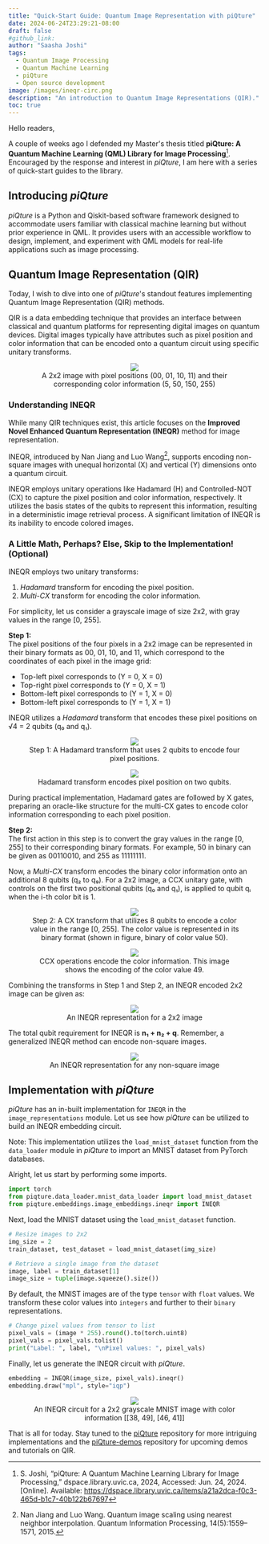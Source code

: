 ```yaml
---
title: "Quick-Start Guide: Quantum Image Representation with piQture"
date: 2024-06-24T23:29:21-08:00
draft: false
#github_link: 
author: "Saasha Joshi"
tags:
  - Quantum Image Processing
  - Quantum Machine Learning
  - piQture
  - Open source development
image: /images/ineqr-circ.png
description: "An introduction to Quantum Image Representations (QIR)."
toc: true
---
```


Hello readers,

A couple of weeks ago I defended my Master's thesis titled **piQture: A Quantum Machine Learning (QML) Library for Image Processing**[^1]. Encouraged by the response and interest in *piQture*, I am here with a series of quick-start guides to the library.

## Introducing *piQture*

*piQture* is a Python and Qiskit-based software framework designed to accommodate users familiar with classical machine learning but without prior experience in QML. It provides users with an accessible workflow to design, implement, and experiment with QML models for real-life applications such as image processing.

## Quantum Image Representation (QIR)

Today, I wish to dive into one of *piQture*'s standout features implementing Quantum Image Representation (QIR) methods.

QIR is a data embedding technique that provides an interface between classical and quantum platforms for representing digital images on quantum devices. Digital images typically have attributes such as pixel position and color information that can be encoded onto a quantum circuit using specific unitary transforms.

<center>
<figure>
    <img src="/images/2x2%20image.png">
    <figcaption>A 2x2 image with pixel positions (00, 01, 10, 11) and their corresponding color information (5, 50, 150, 255)</figcaption>
</figure>
</center>

### Understanding INEQR

While many QIR techniques exist, this article focuses on the **Improved Novel Enhanced Quantum Representation (INEQR)** method for image representation.

INEQR, introduced by Nan Jiang and Luo Wang[^2], supports encoding non-square images with unequal horizontal (X) and vertical (Y) dimensions onto a quantum circuit.

INEQR employs unitary operations like Hadamard (H) and Controlled-NOT (CX) to capture the pixel position and color information, respectively. It utilizes the basis states of the qubits to represent this information, resulting in a deterministic image retrieval process. A significant limitation of INEQR is its inability to encode colored images.

### A Little Math, Perhaps? Else, Skip to the Implementation! (Optional)

INEQR employs two unitary transforms:

1. *Hadamard* transform for encoding the pixel position.
2. *Multi-CX* transform for encoding the color information.

For simplicity, let us consider a grayscale image of size 2x2, with gray values in the range [0, 255].

**Step 1:**  
The pixel positions of the four pixels in a 2x2 image can be represented in their binary formats as 00, 01, 10, and 11, which correspond to the coordinates of each pixel in the image grid:
- Top-left pixel corresponds to (Y = 0, X = 0)
- Top-right pixel corresponds to (Y = 0, X = 1)
- Bottom-left pixel corresponds to (Y = 1, X = 0)
- Bottom-left pixel corresponds to (Y = 1, X = 1)

INEQR utilizes a *Hadamard* transform that encodes these pixel positions on √4 = 2 qubits (q₀ and q₁). 

<center>
<figure>
    <img src="/images/hadamard-trans.png">
    <figcaption>Step 1: A Hadamard transform that uses 2 qubits to encode four pixel positions.</figcaption>
</figure>
</center>

<center>
<figure>
    <img src="/images/hadamard-circ.png">
    <figcaption>Hadamard transform encodes pixel position on two qubits.</figcaption>
</figure>
</center>

During practical implementation, Hadamard gates are followed by X gates, preparing an oracle-like structure for the multi-CX gates to encode color information corresponding to each pixel position.

**Step 2:**  
The first action in this step is to convert the gray values in the range [0, 255] to their corresponding binary formats. For example, 50 in binary can be given as 00110010, and 255 as 11111111.

Now, a *Multi-CX* transform encodes the binary color information onto an additional 8 qubits (q₂ to q₉). For a 2x2 image, a CCX unitary gate, with controls on the first two positional qubits (q₀ and q₁), is applied to qubit qᵢ when the i-th color bit is 1.

<center>
<figure>
    <img src="/images/cx-trans.png">
    <figcaption>Step 2: A CX transform that utilizes 8 qubits to encode a color value in the range [0, 255]. The color value is represented in its binary format (shown in figure, binary of color value 50).</figcaption>
</figure>
</center>

<center>
<figure>
    <img src="/images/cx-circ.png">
    <figcaption>CCX operations encode the color information. This image shows the encoding of the color value 49.</figcaption>
</figure>
</center>

Combining the transforms in Step 1 and Step 2, an INEQR encoded 2x2 image can be given as:

<center>
<figure>
    <img src="/images/final-ineqr.png">
    <figcaption>An INEQR representation for a 2x2 image</figcaption>
</figure>
</center>

The total qubit requirement for INEQR is **n₁ + n₂ + q**. Remember, a generalized INEQR method can encode non-square images.

<center>
<figure>
    <img src="/images/general-ineqr.png">
    <figcaption>An INEQR representation for any non-square image</figcaption>
</figure>
</center>

## Implementation with *piQture*

*piQture* has an in-built implementation for `INEQR` in the `image_representations` module. Let us see how *piQture* can be utilized to build an INEQR embedding circuit.

Note: This implementation utilizes the `load_mnist_dataset` function from the `data_loader` module in *piQture* to import an MNIST dataset from PyTorch databases.

Alright, let us start by performing some imports.

```python
import torch
from piqture.data_loader.mnist_data_loader import load_mnist_dataset
from piqture.embeddings.image_embeddings.ineqr import INEQR
```

Next, load the MNIST dataset using the `load_mnist_dataset` function.

```python
# Resize images to 2x2
img_size = 2
train_dataset, test_dataset = load_mnist_dataset(img_size)

# Retrieve a single image from the dataset
image, label = train_dataset[1]
image_size = tuple(image.squeeze().size())
```

By default, the MNIST images are of the type `tensor` with `float` values. We transform these color values into `integers` and further to their `binary` representations.

```python
# Change pixel values from tensor to list
pixel_vals = (image * 255).round().to(torch.uint8)
pixel_vals = pixel_vals.tolist()
print("Label: ", label, "\nPixel values: ", pixel_vals)
```

Finally, let us generate the INEQR circuit with *piQture*.

```python
embedding = INEQR(image_size, pixel_vals).ineqr()
embedding.draw("mpl", style="iqp")
```

<center>
<figure>
    <img src="/images/ineqr-circ.png">
    <figcaption>An INEQR circuit for a 2x2 grayscale MNIST image with color information [[38, 49], [46, 41]]</figcaption>
</figure>
</center>

That is all for today. Stay tuned to the [piQture](https://github.com/SaashaJoshi/piQture) repository for more intriguing implementations and the [piQture-demos](https://github.com/SaashaJoshi/piQture-demos) repository for upcoming demos and tutorials on QIR.


[^1]: S. Joshi, “piQture: A Quantum Machine Learning Library for Image Processing,” dspace.library.uvic.ca, 2024, Accessed: Jun. 24, 2024. [Online]. Available: https://dspace.library.uvic.ca/items/a21a2dca-f0c3-465d-b1c7-40b122b67697

[^2]: Nan Jiang and Luo Wang. Quantum image scaling using nearest neighbor interpolation. Quantum Information Processing, 14(5):1559–1571, 2015.